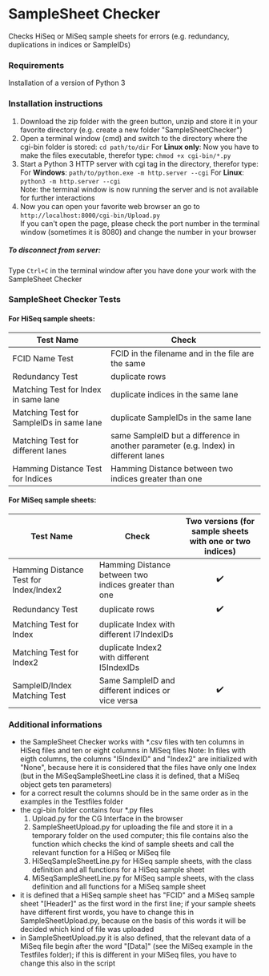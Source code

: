 # SampleSheet Checker
Checks HiSeq or MiSeq sample sheets for errors (e.g. redundancy, duplications in indices or SampleIDs)

### Requirements
Installation of a version of Python 3

### Installation instructions
1. Download the zip folder with the green button, unzip and store it in your favorite directory (e.g. create a new folder    	"SampleSheetChecker")
2. Open a terminal window (cmd) and switch to the directory where the cgi-bin folder is stored: `cd path/to/dir` 
   For **Linux only**: Now you have to make the files executable, therefor type: `chmod +x cgi-bin/*.py`
3. Start a Python 3 HTTP server with cgi tag in the directory, therefor type: 
   For **Windows**: `path/to/python.exe -m http.server --cgi` 
   For **Linux**: `python3 -m http.server --cgi`  
   Note: the terminal window is now running the server and is not available for further interactions
4. Now you can open your favorite web browser an go to `http://localhost:8000/cgi-bin/Upload.py`  
   If you can't open the page, please check the port number in the terminal window (sometimes it is 8080) and change the number
   in your browser

##### To disconnect from server:
Type `Ctrl+C` in the terminal window after you have done your work with the SampleSheet Checker

### SampleSheet Checker Tests

#### For HiSeq sample sheets:
| Test Name | Check |
| --------- | ----- |
| FCID Name Test | FCID in the filename and in the file are the same |
| Redundancy Test | duplicate rows |
| Matching Test for Index in same lane | duplicate indices in the same lane |
| Matching Test for SampleIDs in same lane | duplicate SampleIDs in the same lane |
| Matching Test for different lanes | same SampleID but a difference in another parameter (e.g. Index) in different lanes |
| Hamming Distance Test for Indices | Hamming Distance between two indices greater than one |

#### For MiSeq sample sheets:
| Test Name | Check | Two versions (for sample sheets with one or two indices) |
| --------- | ----- | :------------------------------------------: |
| Hamming Distance Test for Index/Index2 | Hamming Distance between two indices greater than one | :heavy_check_mark: |
| Redundancy Test | duplicate rows | :heavy_check_mark: |
| Matching Test for Index | duplicate Index with different I7IndexIDs | |
| Matching Test for Index2 | duplicate Index2 with different I5IndexIDs | |
| SampleID/Index Matching Test | Same SampleID and different indices or vice versa | :heavy_check_mark: |

### Additional informations
- the SampleSheet Checker works with *.csv files with ten columns in HiSeq files and ten or eight columns in MiSeq files
  Note: In files with eigth columns, the columns "I5IndexID" and "Index2" are initialized with "None", because here it is
  considered that the files have only one Index (but in the MiSeqSampleSheetLine class it is defined, that a MiSeq object gets ten 	 parameters)
- for a correct result the columns should be in the same order as in the examples in the Testfiles folder
- the cgi-bin folder contains four *.py files  
  1. Upload.py for the CG Interface in the browser
  2. SampleSheetUpload.py for uploading the file and store it in a temporary folder on the used computer; this file contains also 		 the function which checks the kind of sample sheets and call the relevant function for a HiSeq or MiSeq file
  3. HiSeqSampleSheetLine.py for HiSeq sample sheets, with the class definition and all functions for a HiSeq sample sheet
  4. MiSeqSampleSheetLine.py for MiSeq sample sheets, with the class definition and all functions for a MiSeq sample sheet  
- it is defined that a HiSeq sample sheet has "FCID" and a MiSeq sample sheet "\[Header]" as the first word in the first line;
  if your sample sheets have different first words, you have to change this in SampleSheetUpload.py, because on the basis of this
  words it will be decided which kind of file was uploaded
- in SampleSheetUpload.py it is also defined, that the relevant data of a MiSeq file begin after the word "\[Data]" (see the MiSeq
  example in the Testfiles folder); if this is different in your MiSeq files, you have to change this also in the script

